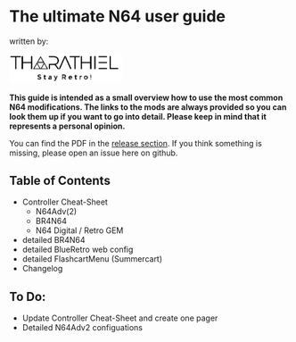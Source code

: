 # The ultimate N64 user guide

written by:

<img src="https://github.com/TharathielCB/ultimate-n64-user-guide/blob/main/IMG/Logo_Tharathiel_B-W.png" width=40% height=40%>

**This guide is intended as a small overview how to use the most common N64 modifications. The links to the mods are always provided so you can look them up if you want to go into detail. Please keep in mind that it represents a personal opinion.**

You can find the PDF in the [release section](https://github.com/TharathielCB/ultimate-n64-user-guide/releases). If you think something is missing, please open an issue here on github.

## Table of Contents
- Controller Cheat-Sheet
  - N64Adv(2)
  - BR4N64
  - N64 Digital / Retro GEM
- detailed BR4N64
- detailed BlueRetro web config
- detailed FlashcartMenu (Summercart)
- Changelog

## To Do: 
- Update Controller Cheat-Sheet and create one pager
- Detailed N64Adv2 configuations
